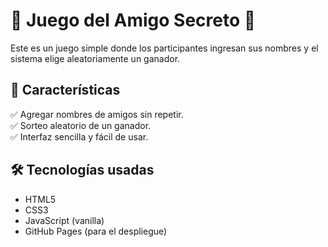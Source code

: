 # 🎉 Juego del Amigo Secreto 🎁  

Este es un juego simple donde los participantes ingresan sus nombres y el sistema elige aleatoriamente un ganador.  

## 📌 Características  
✅ Agregar nombres de amigos sin repetir.  
✅ Sorteo aleatorio de un ganador.  
✅ Interfaz sencilla y fácil de usar.  

## 🛠️ Tecnologías usadas  
- HTML5  
- CSS3  
- JavaScript (vanilla)  
- GitHub Pages (para el despliegue)  
